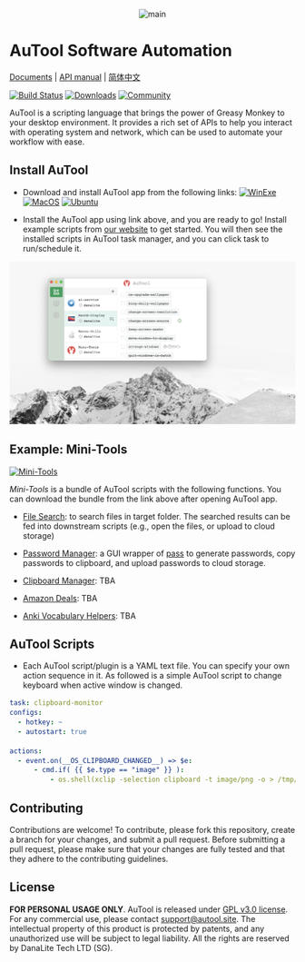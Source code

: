 <p align="center">
  <img src="./imgs/banner.png" height="90" title="main">
</p>

AuTool Software Automation
==============================================
[Documents](https://danalite.github.io/autool/) | [API manual](https://danalite.github.io/autool/) | [简体中文](docs/README-zh.md)

[![Build Status](https://img.shields.io/github/actions/workflow/status/danalite/autool/main.yaml?style=flat-square)](https://github.com/danalite/autool/actions)
[![Downloads](https://img.shields.io/github/downloads/danalite/autool/total?style=flat-square&logo=github)](https://github.com/danalite/autool/releases)
[![Community](https://img.shields.io/badge/Community-5865F2?style=flat-square&logo=discord&logoColor=white)](https://discord.gg/P3t2SvQaZp)

AuTool is a scripting language that brings the power of Greasy Monkey to your desktop environment. It provides a rich set of APIs to help you interact with operating system and network, which can be used to automate your workflow with ease. 

## Install AuTool
- Download and install AuTool app from the following links:
[![WinExe](https://img.shields.io/badge/Win.exe-download-green?logo=windows&style=flat-square)](https://github.com/danalite/autool/releases)
[![MacOS](https://img.shields.io/badge/MacOS.dmg-download-green?logo=apple&style=flat-square)](https://github.com/danalite/autool/releases)
[![Ubuntu](https://img.shields.io/badge/Ubuntu.deb-download-green?logo=ubuntu&style=flat-square)](https://github.com/danalite/autool/releases)

- Install the AuTool app using link above, and you are ready to go! Install example scripts from [our website](https://danalite.github.io/autool/) to get started. You will then see the installed scripts in AuTool task manager, and you can click task to run/schedule it.

<p align="center">
  <img src="./imgs/example.png" width="650" title="demo">
</p>

## Example: Mini-Tools
[![Mini-Tools](https://img.shields.io/badge/Mini--Tools-download-green?logo=github&style=flat-square)](https://danalite.github.io/autool/docs/basics/apps-macos-runner)

*Mini-Tools* is a bundle of AuTool scripts with the following functions. You can download the bundle from the link above after opening AuTool app.

- [File Search](https://github.com/danalite/autool-script-examples/blob/master/danalite/Mini-Tools/File-Searcher.yaml): to search files in target folder. The searched results can be fed into downstream scripts (e.g., open the files, or upload to cloud storage)

- [Password Manager](https://github.com/danalite/autool-script-examples/tree/master/danalite/Mini-Tools/Password-Manager): a GUI wrapper of [pass](https://www.passwordstore.org/) to generate passwords, copy passwords to clipboard, and upload passwords to cloud storage.

- [Clipboard Manager](https://github.com/danalite/autool-script-examples/tree/master/danalite/Mini-Tools/Clipboard-Manager): TBA

- [Amazon Deals](https://github.com/danalite/autool-script-examples/tree/master/danalite/Mini-Tools/Clipboard-Manager): TBA

- [Anki Vocabulary Helpers](https://github.com/danalite/autool-script-examples/tree/master/danalite/Mini-Tools/Clipboard-Manager): TBA

## AuTool Scripts
- Each AuTool script/plugin is a YAML text file. You can specify your own action sequence in it. As followed is a simple AuTool script to change keyboard when active window is changed.

```yaml
task: clipboard-monitor
configs:
  - hotkey: ~
  - autostart: true

actions:
  - event.on(__OS_CLIPBOARD_CHANGED__) => $e:
      - cmd.if( {{ $e.type == "image" }} ):
          - os.shell(xclip -selection clipboard -t image/png -o > /tmp/clipboard.png)
```

## Contributing
Contributions are welcome! To contribute, please fork this repository, create a branch for your changes, and submit a pull request. Before submitting a pull request, please make sure that your changes are fully tested and that they adhere to the contributing guidelines.

## License
**FOR PERSONAL USAGE ONLY**. AuTool is released under [GPL v3.0 license](LICENSE). For any commercial use, please contact support@autool.site. The intellectual property of this product is protected by patents, and any unauthorized use will be subject to legal liability. All the rights are reserved by DanaLite Tech LTD (SG).